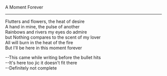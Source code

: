 A Moment Forever
________________

Flutters and flowers, the heat of desire  
A hand in mine, the pulse of another  
Rainbows and rivers my eyes do admire  
but Nothing compares to the scent of my lover  
All will burn in the heat of the fire  
But I'll be here in this moment forever  




--This came while writing before the bullet hits  
--It's here too jic it doesn't fit there  
--Definitely not complete  
